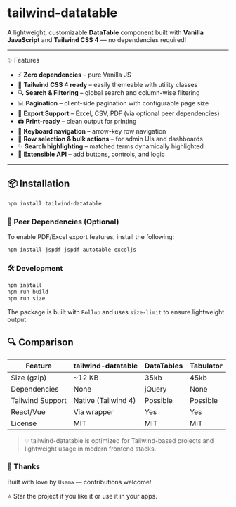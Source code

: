 # tailwind-datatable

A lightweight, customizable **DataTable** component built with **Vanilla JavaScript** and **Tailwind CSS 4** — no dependencies required!

---

✨ Features

- ⚡ **Zero dependencies** – pure Vanilla JS
- 🎨 **Tailwind CSS 4 ready** – easily themeable with utility classes
- 🔍 **Search & Filtering** – global search and column-wise filtering
- 📊 **Pagination** – client-side pagination with configurable page size
- 📁 **Export Support** – Excel, CSV, PDF (via optional peer dependencies)
- 🖨️ **Print-ready** – clean output for printing
- 🧠 **Keyboard navigation** – arrow-key row navigation
- 📌 **Row selection & bulk actions** – for admin UIs and dashboards
- ✨ **Search highlighting** – matched terms dynamically highlighted
- 🔧 **Extensible API** – add buttons, controls, and logic

---

## 📦 Installation

```bash
npm install tailwind-datatable
```

### 📎 Peer Dependencies (Optional)

To enable PDF/Excel export features, install the following:

```bash
npm install jspdf jspdf-autotable exceljs

```

### 🛠️ Development

```bash
npm install
npm run build
npm run size
```

The package is built with `Rollup` and uses `size-limit` to ensure lightweight output.

## 🔍 Comparison

| Feature          | tailwind-datatable  | DataTables | Tabulator |
| ---------------- | ------------------- | ---------- | --------- |
| Size (gzip)      | ~12 KB              | 35kb       | 45kb      |
| Dependencies     | None                | jQuery     | None      |
| Tailwind Support | Native (Tailwind 4) | Possible   | Possible  |
| React/Vue        | Via wrapper         | Yes        | Yes       |
| License          | MIT                 | MIT        | MIT       |

> 💡 tailwind-datatable is optimized for Tailwind-based projects and lightweight usage in modern frontend stacks.

### 🙌 Thanks

Built with love by `Usama` — contributions welcome!

⭐ Star the project if you like it or use it in your apps.

